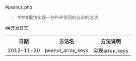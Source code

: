 #peanut_php
> ####模仿实现一些PHP常用的自带的方法

##开发日志
<table>
	<tr>
		<th>日期</th>
		<th>方法名</th>
		<th>方法说明</th>
	</tr>
	<tr>
		<td>2012-11-20</td>
		<td>peanut_array_keys</td>
		<td>实现array_keys</td>
	</tr>
</table>